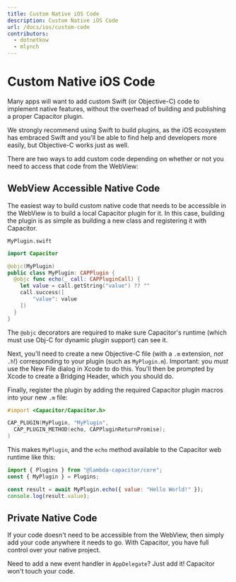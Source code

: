 ```yaml
---
title: Custom Native iOS Code
description: Custom Native iOS Code
url: /docs/ios/custom-code
contributors:
  - dotnetkow
  - mlynch
---
```


# Custom Native iOS Code

<p class="intro">Many apps will want to add custom Swift (or Objective-C) code to implement native features, without the overhead of building and publishing a proper Capacitor plugin.</p>

<p class="intro">We strongly recommend using Swift to build plugins, as the iOS ecosystem has embraced Swift and you'll be able to find help and developers more easily, but Objective-C works just as well.</p>

<p class="intro">There are two ways to add custom code depending on whether or not you need to access that code from the WebView:</p>

## WebView Accessible Native Code

The easiest way to build custom native code that needs to be accessible in the WebView is to build
a local Capacitor plugin for it. In this case, building the plugin is as simple as building a new class
and registering it with Capacitor.

`MyPlugin.swift`

```swift
import Capacitor

@objc(MyPlugin)
public class MyPlugin: CAPPlugin {
  @objc func echo(_ call: CAPPluginCall) {
    let value = call.getString("value") ?? ""
    call.success([
        "value": value
    ])
  }
}
```

The `@objc` decorators are required to make sure Capacitor's runtime (which must use Obj-C for dynamic plugin support) can see it.

Next, you'll need to create a new Objective-C file (with a `.m` extension, _not_ `.h`!) corresponding to your plugin (such as `MyPlugin.m`). Important: you _must_ use the New File dialog in Xcode to do this. You'll then be prompted by Xcode to create a Bridging Header, which you should do.

Finally, register the plugin by adding the required Capacitor plugin macros into your new `.m` file:

```objectivec
#import <Capacitor/Capacitor.h>

CAP_PLUGIN(MyPlugin, "MyPlugin",
  CAP_PLUGIN_METHOD(echo, CAPPluginReturnPromise);
)
```

This makes `MyPlugin`, and the `echo` method available to the Capacitor web runtime like this:

```javascript
import { Plugins } from "@lambda-capacitor/core";
const { MyPlugin } = Plugins;

const result = await MyPlugin.echo({ value: "Hello World!" });
console.log(result.value);
```

## Private Native Code

If your code doesn't need to be accessible from the WebView, then simply add your code anywhere it needs to go. With Capacitor, you have full
control over your native project.

Need to add a new event handler in `AppDelegate`? Just add it! Capacitor won't touch your code.
